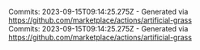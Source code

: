 Commits: 2023-09-15T09:14:25.275Z - Generated via https://github.com/marketplace/actions/artificial-grass
<br>
Commits: 2023-09-15T09:14:25.275Z - Generated via https://github.com/marketplace/actions/artificial-grass
<br>
